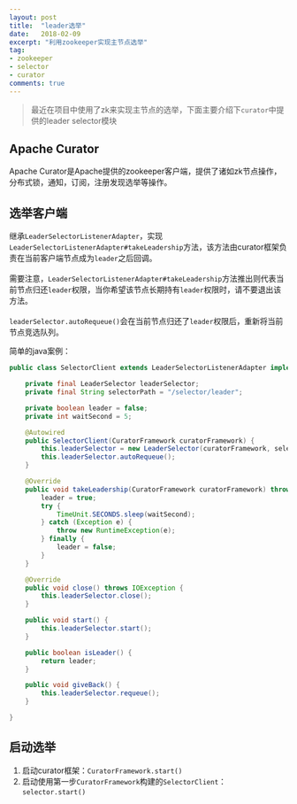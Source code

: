 ```yaml
---
layout: post
title:  "leader选举"
date:   2018-02-09
excerpt: "利用zookeeper实现主节点选举"
tag:
- zookeeper
- selector
- curator
comments: true
---
```


> 最近在项目中使用了zk来实现主节点的选举，下面主要介绍下`curator`中提供的leader selector模块

## Apache Curator

Apache Curator是Apache提供的zookeeper客户端，提供了诸如zk节点操作，分布式锁，通知，订阅，注册发现选举等操作。

## 选举客户端

继承`LeaderSelectorListenerAdapter`，实现`LeaderSelectorListenerAdapter#takeLeadership`方法，该方法由curator框架负责在当前客户端节点成为`leader`之后回调。<br/><br/>
需要注意，`LeaderSelectorListenerAdapter#takeLeadership`方法推出则代表当前节点归还`leader`权限，当你希望该节点长期持有`leader`权限时，请不要退出该方法。<br/><br/>
`leaderSelector.autoRequeue()`会在当前节点归还了`leader`权限后，重新将当前节点竞选队列。

简单的java案例：
``` java
public class SelectorClient extends LeaderSelectorListenerAdapter implements Closeable{

    private final LeaderSelector leaderSelector;
    private final String selectorPath = "/selector/leader";

    private boolean leader = false;
    private int waitSecond = 5;

    @Autowired
    public SelectorClient(CuratorFramework curatorFramework) {
        this.leaderSelector = new LeaderSelector(curatorFramework, selectorPath, this);
        this.leaderSelector.autoRequeue();
    }

    @Override
    public void takeLeadership(CuratorFramework curatorFramework) throws Exception {
        leader = true;
        try {
            TimeUnit.SECONDS.sleep(waitSecond);
        } catch (Exception e) {
            throw new RuntimeException(e);
        } finally {
            leader = false;
        }
    }

    @Override
    public void close() throws IOException {
        this.leaderSelector.close();
    }

    public void start() {
        this.leaderSelector.start();
    }

    public boolean isLeader() {
        return leader;
    }

    public void giveBack() {
        this.leaderSelector.requeue();
    }

}
```

## 启动选举

1. 启动curator框架：`CuratorFramework.start()`
2. 启动使用第一步`CuratorFramework`构建的`SelectorClient`：`selector.start()`
